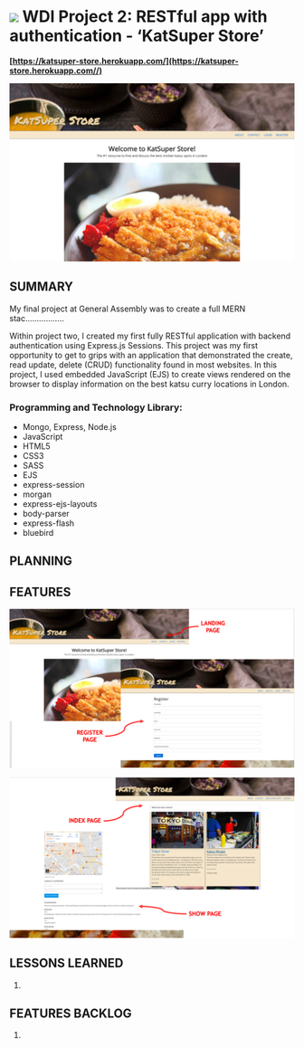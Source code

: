 # ![](https://ga-dash.s3.amazonaws.com/production/assets/logo-9f88ae6c9c3871690e33280fcf557f33.png) WDI Project 2: RESTful app with authentication  - ‘KatSuper Store’


**[https://katsuper-store.herokuapp.com/](https://katsuper-store.herokuapp.com//)**

![](README/screenshots/screenshot_landingpage.jpg)


## SUMMARY

My final project at General Assembly was to create a full MERN stac.................

Within project two, I created my first fully RESTful application with backend authentication using Express.js Sessions. This project was my first opportunity to get to grips with an application that demonstrated the create, read update, delete (CRUD) functionality found in most websites. In this project, I used embedded JavaScript (EJS) to create views rendered on the browser to display information on the best katsu curry locations in London.


### Programming and Technology Library:

* Mongo, Express, Node.js
* JavaScript
* HTML5
* CSS3
* SASS
* EJS
* express-session
* morgan
* express-ejs-layouts
* body-parser
* express-flash
* bluebird

## PLANNING

## FEATURES
![](README/screenshots/combined_screenshot1.png)

![](README/screenshots/combined_screenshot2.png)

## LESSONS LEARNED
1. 

## FEATURES BACKLOG
1. 